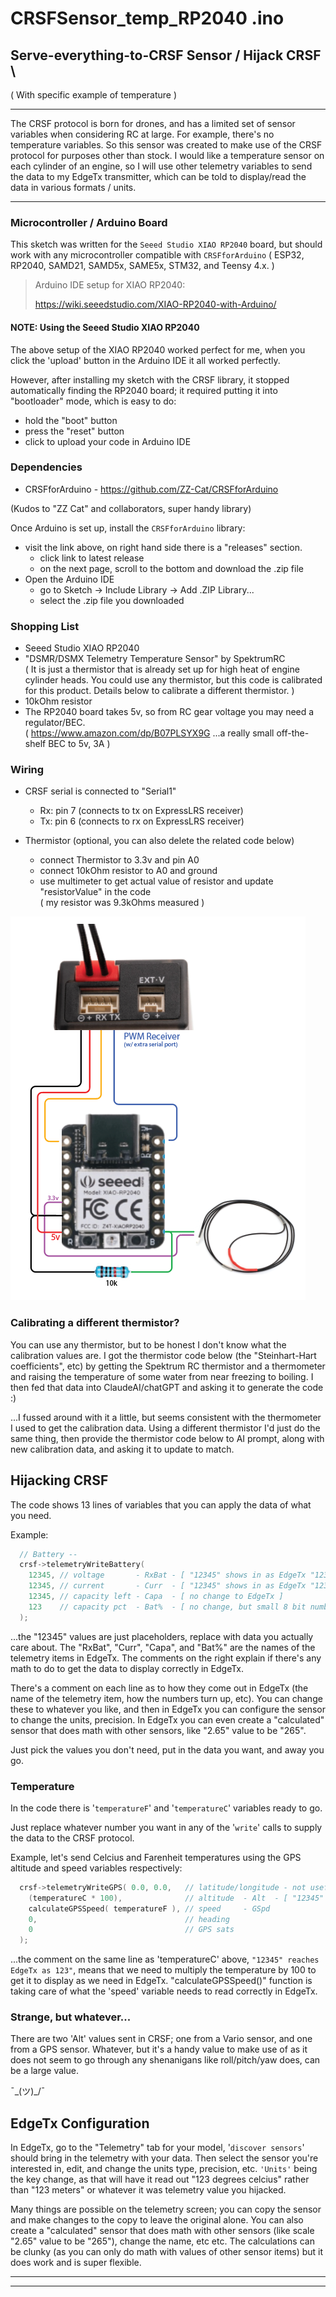 # CRSFSensor_temp_RP2040 .ino

## Serve-everything-to-CRSF Sensor / Hijack CRSF \
( With specific example of temperature )

---

The CRSF protocol is born for drones, and has a limited set of sensor variables when considering
RC at large. For example, there's no temperature variables. So this sensor was created to make use of
the CRSF protocol for purposes other than stock. I would like a temperature sensor on each cylinder of
an engine, so I will use other telemetry variables to send the data to my EdgeTx transmitter,
which can be told to display/read the data in various formats / units.

---

### Microcontroller / Arduino Board
This sketch was written for the `Seeed Studio XIAO RP2040` board, but should work with any microcontroller
compatible with `CRSFforArduino` ( ESP32, RP2040, SAMD21, SAMD5x, SAME5x, STM32, and Teensy 4.x. )

> Arduino IDE setup for XIAO RP2040:
> 
> https://wiki.seeedstudio.com/XIAO-RP2040-with-Arduino/


#### NOTE: Using the Seeed Studio XIAO RP2040
The above setup of the XIAO RP2040 worked perfect for me, when you click the 'upload' button in the Arduino IDE
it all worked perfectly.

However, after installing my sketch with the CRSF library, it stopped automatically finding the RP2040
board; it required putting it into "bootloader" mode, which is easy to do:
  - hold the "boot" button
  - press the "reset" button
  - click to upload your code in Arduino IDE

### Dependencies
- CRSFforArduino - https://github.com/ZZ-Cat/CRSFforArduino

(Kudos to "ZZ Cat" and collaborators, super handy library)

Once Arduino is set up, install the `CRSFforArduino` library:
 - visit the link above, on right hand side there is a "releases" section.
   - click link to latest release
   - on the next page, scroll to the bottom and download the .zip file
 - Open the Arduino IDE
   - go to Sketch -> Include Library -> Add .ZIP Library...
   - select the .zip file you downloaded 


### Shopping List
 - Seeed Studio XIAO RP2040
 - "DSMR/DSMX Telemetry Temperature Sensor" by SpektrumRC\
   ( It is just a thermistor that is already set up for high heat of engine cylinder heads.
   You could use any thermistor, but this code is calibrated for this product. Details below
   to calibrate a different thermistor. )
 - 10kOhm resistor
 - The RP2040 board takes 5v, so from RC gear voltage you may need a regulator/BEC.\
   ( https://www.amazon.com/dp/B07PLSYX9G ...a really small off-the-shelf BEC to 5v, 3A )
   
   
### Wiring
- CRSF serial is connected to "Serial1"
  - Rx: pin 7 (connects to tx on ExpressLRS receiver)
  - Tx: pin 6 (connects to rx on ExpressLRS receiver)

- Thermistor (optional, you can also delete the related code below)
  - connect Thermistor to 3.3v and pin A0
  - connect 10kOhm resistor to A0 and ground
  - use multimeter to get actual value of resistor and update "resistorValue" in the code\
    ( my resistor was 9.3kOhms measured )

![CRSFSensor_temp_RP2040 wiring]( CRSFSensor_temp_RP2040.png )

### Calibrating a different thermistor?
You can use any thermistor, but to be honest I don't know what the calibration values
are. I got the thermistor code below (the "Steinhart-Hart coefficients", etc) by getting
the Spektrum RC thermistor and a thermometer and raising the temperature of some water
from near freezing to boiling. I then fed that data into ClaudeAI/chatGPT and asking
it to generate the code :)

...I fussed around with it a little, but seems consistent
with the thermometer I used to get the calibration data. Using a different thermistor
I'd just do the same thing, then provide the thermistor code below to AI prompt, along
with new calibration data, and asking it to update to match.


## Hijacking CRSF

The code shows 13 lines of variables that you can apply the data of what you need.

Example:
```cpp
  // Battery --
  crsf->telemetryWriteBattery(
    12345, // voltage       - RxBat - [ "12345" shows in as EdgeTx "123.5" - multiply by 100 ]
    12345, // current       - Curr  - [ "12345" shows in as EdgeTx "123.4" - multiply by 100 ]
    12345, // capacity left - Capa  - [ no change to EdgeTx ]
    123    // capacity pct  - Bat%  - [ no change, but small 8 bit number, "123" is "123%" ]
  );
```

...the "12345" values are just placeholders, replace with data you actually care about. The "RxBat",
"Curr", "Capa", and "Bat%" are the names of the telemetry items in EdgeTx. The comments on the right
explain if there's any math to do to get the data to display correctly in EdgeTx.



There's a comment
on each line as to how they come out in EdgeTx (the name of the telemetry item, how the numbers turn up,
etc). You can change these to whatever you like, and then in EdgeTx you can configure the sensor to
change the units, precision. In EdgeTx you can even create a "calculated" sensor that does math with
other sensors, like "2.65" value to be "265".

Just pick the values you don't need, put in the data you want, and away you go.


### Temperature
In the code there is '`temperatureF`' and '`temperatureC`' variables ready to go.

Just replace whatever number you want in any of the '`write`' calls to supply the data to the
CRSF protocol.
 

Example, let's send Celcius and Farenheit temperatures using the GPS altitude and speed variables respectively:

```cpp
  crsf->telemetryWriteGPS( 0.0, 0.0,   // latitude/longitude - not useful for hijacking purposes
    (temperatureC * 100),              // altitude  - Alt  - [ "12345" reaches EdgeTx as 123, multiply by 100 ]
    calculateGPSSpeed( temperatureF ), // speed     - GSpd
    0,                                 // heading
    0                                  // GPS sats
  );
```
...the comment on the same line as 'temperatureC' above, `"12345" reaches EdgeTx as 123"`, means that
we need to multiply the temperature by 100 to get it to display as we need in EdgeTx. "calculateGPSSpeed()"
function is taking care of what the 'speed' variable needs to read correctly in EdgeTx.


### Strange, but whatever...
There are two 'Alt' values sent in CRSF; one from a Vario sensor, and one from a GPS sensor. Whatever, but
it's a handy value to make use of as it does not seem to go through any shenanigans like roll/pitch/yaw does,
can be a large value.

¯\_(ツ)_/¯


## EdgeTx Configuration

In EdgeTx, go to the "Telemetry" tab for your model, '`discover sensors`' should bring in the telemetry
with your data. Then select the sensor you're interested in, edit, and change the units type, precision,
etc. `'Units'` being the key change, as that will have it read out "123 degrees celcius" rather than
"123 meters" or whatever it was telemetry value you hijacked. 

Many things are possible on the telemetry screen; you can copy the sensor and make changes to the copy to
leave the original alone. You can also create a "calculated" sensor that does math with other sensors (like scale "2.65" value to
be "265"), change the name, etc etc. The calculations can be clunky (as you can only do math with values
of other sensor items) but it does work and is super flexible.

---

---


